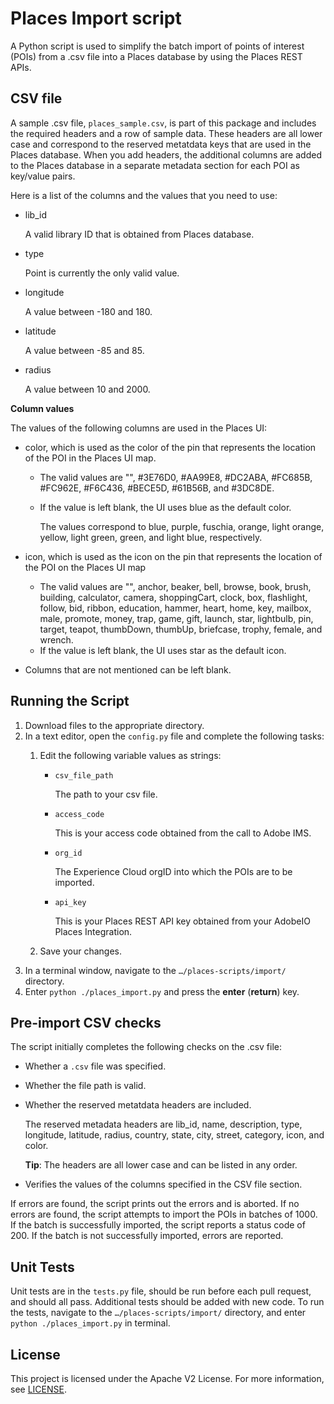 Places Import script
=================
A Python script is used to simplify the batch import of points of interest (POIs) from a .csv file into a Places database by using the Places REST APIs.

## CSV file

A sample .csv file, `places_sample.csv`, is part of this package and includes the required headers and a row of sample data. These headers are all lower case and correspond to the reserved metatdata keys that are used in the Places database. When you add headers, the additional columns are added to the Places database in a separate metadata section for each POI as key/value pairs.

Here is a list of the columns and the values that you need to use:

* lib_id

  A valid library ID that is obtained from Places database.

* type

  Point is currently the only valid value.

* longitude

  A value between -180 and 180.

* latitude

  A value between -85 and 85.

* radius

  A value between 10 and 2000.

**Column values**

The values of the following columns are used in the Places UI:
  
* color, which is used as the color of the pin that represents the location of the POI in the Places UI map.
  - The valid values are "", #3E76D0, #AA99E8, #DC2ABA, #FC685B, #FC962E, #F6C436, #BECE5D, #61B56B, and #3DC8DE.
  - If the value is left blank, the UI uses blue as the default color.
    
    The values correspond to blue, purple, fuschia, orange, light orange, yellow, light green, green, and light blue, respectively.
  
* icon, which is used as the icon on the pin that represents the location of the POI on the Places UI map
  - The valid values are "", anchor, beaker, bell, browse, book, brush, building, calculator, camera, shoppingCart, clock, box, flashlight, follow, bid, ribbon, education, hammer, heart, home, key, mailbox, male, promote, money, trap, game, gift, launch, star, lightbulb, pin, target, teapot, thumbDown, thumbUp, briefcase, trophy, female, and wrench.
  - If the value is left blank, the UI uses star as the default icon.

* Columns that are not mentioned can be left blank.


Running the Script
-------------
1. Download files to the appropriate directory.
1. In a text editor, open the `config.py` file and complete the following tasks:
   1. Edit the following variable values as strings:

      * `csv_file_path`

        The path to your csv file.

      * `access_code`
      
        This is your access code obtained from the call to Adobe IMS.
      
      * `org_id`
      
        The Experience Cloud orgID into which the POIs are to be imported.
      
      * `api_key`
      
        This is your Places REST API key obtained from your AdobeIO Places Integration.

    1. Save your changes.
1. In a terminal window, navigate to the `…/places-scripts/import/` directory.
1. Enter `python ./places_import.py` and press the **enter** (**return**) key.


Pre-import CSV checks
------------
The script initially completes the following checks on the .csv file:

- Whether a `.csv` file was specified.
- Whether the file path is valid.
- Whether the reserved metatdata headers are included.

  The reserved metadata headers are lib_id, name, description, type, longitude, latitude, radius, country, state, city, street, category, icon, and color.

  **Tip**: The headers are all lower case and can be listed in any order.

- Verifies the values of the columns specified in the CSV file section.

If errors are found, the script prints out the errors and is aborted. If no errors are found, the script attempts to import the POIs in batches of 1000. If the batch is successfully imported, the script reports a status code of 200. If the batch is not successfully imported, errors are reported.

## Unit Tests

Unit tests are in the `tests.py` file, should be run before each pull request, and should all pass. Additional tests should be added with new code. To run the tests, navigate to the `…/places-scripts/import/` directory, and enter `python ./places_import.py` in terminal.


License
-------
This project is licensed under the Apache V2 License. For more information, see [LICENSE](../LICENSE.md).

